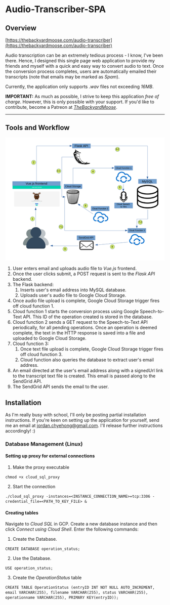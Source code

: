 # Audio-Transcriber-SPA
## Overview
[https://thebackyardmoose.com/audio-transcriber](https://thebackyardmoose.com/audio-transcriber)

Audio transcription can be an extremely tedious process - I know, I've been there. Hence, I designed this single page web application to provide my friends and myself with a quick and easy way to convert audio to text. Once the conversion process completes, users are automatically emailed their transcripts (note that emails may be marked as *Spam*).

Currently, the application only supports *.wav* files not exceeding *16MB*.

**IMPORTANT:** As much as possible, I strive to keep this application *free of charge*. However, this is only possible with your support. If you'd like to contribute, become a Patreon at [*TheBackyardMoose*](https://www.patreon.com/TheBackyardMoose).

---

## Tools and Workflow
![](img/flowchart.png)

1. User enters email and uploads audio file to *Vue.js* frontend.
2. Once the user clicks submit, a POST request is sent to the *Flask API* backend.
3. The Flask backend:
   1. Inserts user's email address into MySQL database.
   2. Uploads user's audio file to Google Cloud Storage.
4. Once audio file upload is complete, Google Cloud Storage trigger fires off cloud function 1.
5. Cloud function 1 starts the conversion process using Google Speech-to-Text API. This ID of the operation created is stored in the database.
6. Cloud function 2 sends a GET request to the Speech-to-Text API periodically, for all pending operations. Once an operation is deemed complete, the text in the HTTP response is saved into a file and uploaded to Google Cloud Storage.
7. Cloud function 3:
   1. Once text file upload is complete, Google Cloud Storage trigger fires off cloud function 3.
   2. Cloud function also queries the database to extract user's email address.
8. An email directed at the user's email address along with a signedUrl link to the transcript text file is created. This email is passed along to the SendGrid API.
9. The SendGrid API sends the email to the user.

## Installation
As I'm really busy with school, I'll only be posting partial installation instructions. If you're keen on setting up the application for yourself, send me an email at jordan.chyehong@gmail.com. I'll release further instructions accordingly! :)

### Database Management (Linux)
#### Setting up proxy for external connections
1. Make the proxy executable 
```
chmod +x cloud_sql_proxy
```
2. Start the connection
```
./cloud_sql_proxy -instances=<INSTANCE_CONNECTION_NAME>=tcp:3306 -credential_file=<PATH_TO_KEY_FILE> &
```

#### Creating tables
Navigate to *Cloud SQL* in GCP. Create a new database instance and then click *Connect using Cloud Shell*. Enter the following commands:
1. Create the Database. 
```
CREATE DATABASE operation_status;
```
2. Use the Database. 
```
USE operation_status;
```
3. Create the *OperationStatus* table
```
CREATE TABLE OperationStatus (entryID INT NOT NULL AUTO_INCREMENT, email VARCHAR(255), filename VARCHAR(255), status VARCHAR(255), operationname VARCHAR(255), PRIMARY KEY(entryID));
```

